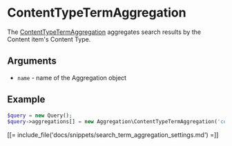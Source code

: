 # ContentTypeTermAggregation

The [ContentTypeTermAggregation](https://github.com/ezsystems/ezplatform-kernel/blob/master/eZ/Publish/API/Repository/Values/Content/Query/Aggregation/ContentTypeTermAggregation.php) aggregates search results by the Content item's Content Type.

## Arguments

- `name` - name of the Aggregation object

## Example

``` php
$query = new Query();
$query->aggregations[] = new Aggregation\ContentTypeTermAggregation('content_type');
```

[[= include_file('docs/snippets/search_term_aggregation_settings.md') =]]

